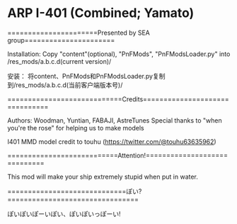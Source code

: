 ﻿# ARP I-401 (Combined; Yamato)

======================Presented by SEA group======================

Installation: 
Copy "content"(optional), "PnFMods", "PnFModsLoader.py" into /res_mods/a.b.c.d(current version)/

安装：
将content、PnFMods和PnFModsLoader.py复制到/res_mods/a.b.c.d(当前客户端版本号)/

============================Credits===============================

Authors: Woodman, Yuntian, FABAJI, AstreTunes
Special thanks to "when you're the rose" for helping us to make models

I401 MMD model credit to touhu (https://twitter.com/@touhu63635962)

===========================Attention!=============================

This mod will make your ship extremely stupid when put in water.

=============================ぽい?================================

ぽいぽいぽーいぽい、ぽいぽいっぽーい!